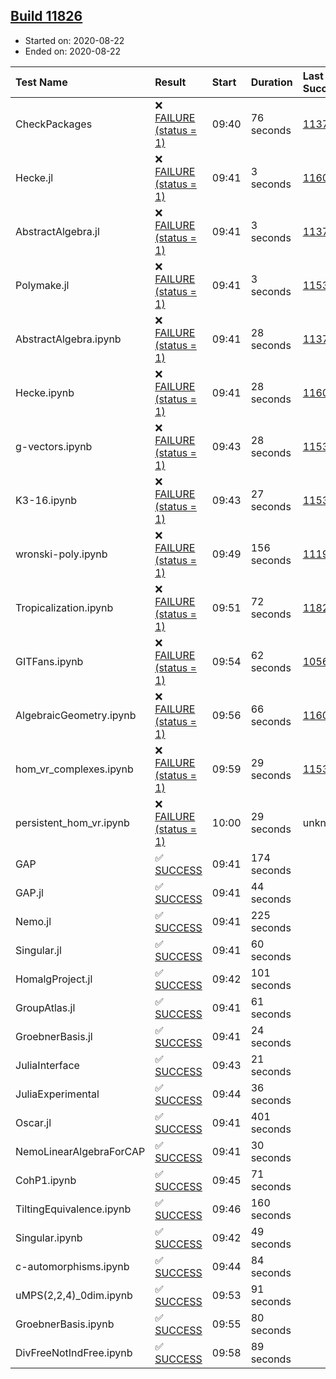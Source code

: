 ## [Build 11826](https://oscarci.mathematik.uni-kl.de/job/oscar/11826/)

* Started on: 2020-08-22
* Ended on: 2020-08-22

| Test Name    | Result | Start | Duration | Last Success | First Failure |
|:-------------|:-------|:------|:---------|:-------------|:--------------|
| CheckPackages | ❌ [FAILURE (status = 1)](https://oscarci.mathematik.uni-kl.de/job/oscar/11826/artifact/logs/build-11826/CheckPackages.log) | 09:40 | 76 seconds | [11376](https://oscarci.mathematik.uni-kl.de/job/oscar/11376/) | [11377](https://oscarci.mathematik.uni-kl.de/job/oscar/11377/) |
| Hecke.jl | ❌ [FAILURE (status = 1)](https://oscarci.mathematik.uni-kl.de/job/oscar/11826/artifact/logs/build-11826/Hecke.jl.log) | 09:41 | 3 seconds | [11602](https://oscarci.mathematik.uni-kl.de/job/oscar/11602/) | [11603](https://oscarci.mathematik.uni-kl.de/job/oscar/11603/) |
| AbstractAlgebra.jl | ❌ [FAILURE (status = 1)](https://oscarci.mathematik.uni-kl.de/job/oscar/11826/artifact/logs/build-11826/AbstractAlgebra.jl.log) | 09:41 | 3 seconds | [11376](https://oscarci.mathematik.uni-kl.de/job/oscar/11376/) | [11377](https://oscarci.mathematik.uni-kl.de/job/oscar/11377/) |
| Polymake.jl | ❌ [FAILURE (status = 1)](https://oscarci.mathematik.uni-kl.de/job/oscar/11826/artifact/logs/build-11826/Polymake.jl.log) | 09:41 | 3 seconds | [11532](https://oscarci.mathematik.uni-kl.de/job/oscar/11532/) | [11533](https://oscarci.mathematik.uni-kl.de/job/oscar/11533/) |
| AbstractAlgebra.ipynb | ❌ [FAILURE (status = 1)](https://oscarci.mathematik.uni-kl.de/job/oscar/11826/artifact/logs/build-11826/AbstractAlgebra.ipynb.log) | 09:41 | 28 seconds | [11376](https://oscarci.mathematik.uni-kl.de/job/oscar/11376/) | [11377](https://oscarci.mathematik.uni-kl.de/job/oscar/11377/) |
| Hecke.ipynb | ❌ [FAILURE (status = 1)](https://oscarci.mathematik.uni-kl.de/job/oscar/11826/artifact/logs/build-11826/Hecke.ipynb.log) | 09:41 | 28 seconds | [11602](https://oscarci.mathematik.uni-kl.de/job/oscar/11602/) | [11603](https://oscarci.mathematik.uni-kl.de/job/oscar/11603/) |
| g-vectors.ipynb | ❌ [FAILURE (status = 1)](https://oscarci.mathematik.uni-kl.de/job/oscar/11826/artifact/logs/build-11826/g-vectors.ipynb.log) | 09:43 | 28 seconds | [11532](https://oscarci.mathematik.uni-kl.de/job/oscar/11532/) | [11533](https://oscarci.mathematik.uni-kl.de/job/oscar/11533/) |
| K3-16.ipynb | ❌ [FAILURE (status = 1)](https://oscarci.mathematik.uni-kl.de/job/oscar/11826/artifact/logs/build-11826/K3-16.ipynb.log) | 09:43 | 27 seconds | [11532](https://oscarci.mathematik.uni-kl.de/job/oscar/11532/) | [11533](https://oscarci.mathematik.uni-kl.de/job/oscar/11533/) |
| wronski-poly.ipynb | ❌ [FAILURE (status = 1)](https://oscarci.mathematik.uni-kl.de/job/oscar/11826/artifact/logs/build-11826/wronski-poly.ipynb.log) | 09:49 | 156 seconds | [11192](https://oscarci.mathematik.uni-kl.de/job/oscar/11192/) | [11193](https://oscarci.mathematik.uni-kl.de/job/oscar/11193/) |
| Tropicalization.ipynb | ❌ [FAILURE (status = 1)](https://oscarci.mathematik.uni-kl.de/job/oscar/11826/artifact/logs/build-11826/Tropicalization.ipynb.log) | 09:51 | 72 seconds | [11824](https://oscarci.mathematik.uni-kl.de/job/oscar/11824/) | [11825](https://oscarci.mathematik.uni-kl.de/job/oscar/11825/) |
| GITFans.ipynb | ❌ [FAILURE (status = 1)](https://oscarci.mathematik.uni-kl.de/job/oscar/11826/artifact/logs/build-11826/GITFans.ipynb.log) | 09:54 | 62 seconds | [10566](https://oscarci.mathematik.uni-kl.de/job/oscar/10566/) | [10567](https://oscarci.mathematik.uni-kl.de/job/oscar/10567/) |
| AlgebraicGeometry.ipynb | ❌ [FAILURE (status = 1)](https://oscarci.mathematik.uni-kl.de/job/oscar/11826/artifact/logs/build-11826/AlgebraicGeometry.ipynb.log) | 09:56 | 66 seconds | [11602](https://oscarci.mathematik.uni-kl.de/job/oscar/11602/) | [11603](https://oscarci.mathematik.uni-kl.de/job/oscar/11603/) |
| hom_vr_complexes.ipynb | ❌ [FAILURE (status = 1)](https://oscarci.mathematik.uni-kl.de/job/oscar/11826/artifact/logs/build-11826/hom_vr_complexes.ipynb.log) | 09:59 | 29 seconds | [11532](https://oscarci.mathematik.uni-kl.de/job/oscar/11532/) | [11533](https://oscarci.mathematik.uni-kl.de/job/oscar/11533/) |
| persistent_hom_vr.ipynb | ❌ [FAILURE (status = 1)](https://oscarci.mathematik.uni-kl.de/job/oscar/11826/artifact/logs/build-11826/persistent_hom_vr.ipynb.log) | 10:00 | 29 seconds | unknown | unknown |
| GAP | ✅ [SUCCESS](https://oscarci.mathematik.uni-kl.de/job/oscar/11826/artifact/logs/build-11826/GAP.log) | 09:41 | 174 seconds |  |  |
| GAP.jl | ✅ [SUCCESS](https://oscarci.mathematik.uni-kl.de/job/oscar/11826/artifact/logs/build-11826/GAP.jl.log) | 09:41 | 44 seconds |  |  |
| Nemo.jl | ✅ [SUCCESS](https://oscarci.mathematik.uni-kl.de/job/oscar/11826/artifact/logs/build-11826/Nemo.jl.log) | 09:41 | 225 seconds |  |  |
| Singular.jl | ✅ [SUCCESS](https://oscarci.mathematik.uni-kl.de/job/oscar/11826/artifact/logs/build-11826/Singular.jl.log) | 09:41 | 60 seconds |  |  |
| HomalgProject.jl | ✅ [SUCCESS](https://oscarci.mathematik.uni-kl.de/job/oscar/11826/artifact/logs/build-11826/HomalgProject.jl.log) | 09:42 | 101 seconds |  |  |
| GroupAtlas.jl | ✅ [SUCCESS](https://oscarci.mathematik.uni-kl.de/job/oscar/11826/artifact/logs/build-11826/GroupAtlas.jl.log) | 09:41 | 61 seconds |  |  |
| GroebnerBasis.jl | ✅ [SUCCESS](https://oscarci.mathematik.uni-kl.de/job/oscar/11826/artifact/logs/build-11826/GroebnerBasis.jl.log) | 09:41 | 24 seconds |  |  |
| JuliaInterface | ✅ [SUCCESS](https://oscarci.mathematik.uni-kl.de/job/oscar/11826/artifact/logs/build-11826/JuliaInterface.log) | 09:43 | 21 seconds |  |  |
| JuliaExperimental | ✅ [SUCCESS](https://oscarci.mathematik.uni-kl.de/job/oscar/11826/artifact/logs/build-11826/JuliaExperimental.log) | 09:44 | 36 seconds |  |  |
| Oscar.jl | ✅ [SUCCESS](https://oscarci.mathematik.uni-kl.de/job/oscar/11826/artifact/logs/build-11826/Oscar.jl.log) | 09:41 | 401 seconds |  |  |
| NemoLinearAlgebraForCAP | ✅ [SUCCESS](https://oscarci.mathematik.uni-kl.de/job/oscar/11826/artifact/logs/build-11826/NemoLinearAlgebraForCAP.log) | 09:41 | 30 seconds |  |  |
| CohP1.ipynb | ✅ [SUCCESS](https://oscarci.mathematik.uni-kl.de/job/oscar/11826/artifact/logs/build-11826/CohP1.ipynb.log) | 09:45 | 71 seconds |  |  |
| TiltingEquivalence.ipynb | ✅ [SUCCESS](https://oscarci.mathematik.uni-kl.de/job/oscar/11826/artifact/logs/build-11826/TiltingEquivalence.ipynb.log) | 09:46 | 160 seconds |  |  |
| Singular.ipynb | ✅ [SUCCESS](https://oscarci.mathematik.uni-kl.de/job/oscar/11826/artifact/logs/build-11826/Singular.ipynb.log) | 09:42 | 49 seconds |  |  |
| c-automorphisms.ipynb | ✅ [SUCCESS](https://oscarci.mathematik.uni-kl.de/job/oscar/11826/artifact/logs/build-11826/c-automorphisms.ipynb.log) | 09:44 | 84 seconds |  |  |
| uMPS(2,2,4)_0dim.ipynb | ✅ [SUCCESS](https://oscarci.mathematik.uni-kl.de/job/oscar/11826/artifact/logs/build-11826/uMPS-2-2-4-_0dim.ipynb.log) | 09:53 | 91 seconds |  |  |
| GroebnerBasis.ipynb | ✅ [SUCCESS](https://oscarci.mathematik.uni-kl.de/job/oscar/11826/artifact/logs/build-11826/GroebnerBasis.ipynb.log) | 09:55 | 80 seconds |  |  |
| DivFreeNotIndFree.ipynb | ✅ [SUCCESS](https://oscarci.mathematik.uni-kl.de/job/oscar/11826/artifact/logs/build-11826/DivFreeNotIndFree.ipynb.log) | 09:58 | 89 seconds |  |  |
